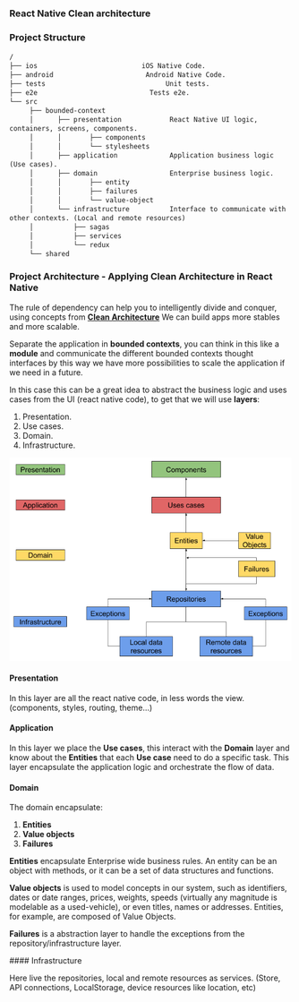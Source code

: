 ### React Native Clean architecture

### Project Structure

```
/
├── ios						     iOS Native Code. 
├── android				          Android Native Code.
├── tests				               Unit tests.
├── e2e				               Tests e2e.
└── src
     ├── bounded-context                
     │      ├── presentation            React Native UI logic, containers, screens, components.
     │      │       ├── components      
     │      │       └── stylesheets     
     │      ├── application             Application business logic (Use cases).
     │      ├── domain                  Enterprise business logic.
     │      │       ├── entity          
     │      │       ├── failures        
     │      │       └── value-object    
     │      └── infrastructure          Interface to communicate with other contexts. (Local and remote resources)
     │          ├── sagas
     │          ├── services
     │          └── redux
     └── shared                         
```

### Project Architecture - Applying Clean Architecture in React Native

The rule of dependency can help you to intelligently divide and conquer, using concepts from [**Clean Architecture**](https://blog.cleancoder.com/uncle-bob/2012/08/13/the-clean-architecture.html) We can build apps more stables and more scalable.

Separate the application in **bounded contexts**, you can think in this like a **module** and communicate the different bounded contexts thought interfaces by this way we have more possibilities to scale the application if we need in a future.

In this case this can be a great idea to abstract the business logic and uses cases from the UI (react native code), to get that we will use **layers**:

1. Presentation.
2. Use cases.
3. Domain.
4. Infrastructure.

![architecture](./doc/architecture.png)

#### Presentation

In this layer are all the react native code, in less words the view. (components, styles, routing, theme...)

#### Application

In this layer we place the **Use cases**, this interact with the **Domain** layer and know about the **Entities** that each **Use case** need to do a specific task. This layer encapsulate the application logic and orchestrate the flow of data.

#### Domain

The domain encapsulate:

1. **Entities**
2. **Value objects**
3. **Failures**

**Entities** encapsulate Enterprise wide business rules. An entity can be an object with methods, or it can be a set of data structures and functions.

**Value objects** is used to model concepts in our system, such as identifiers, dates or date ranges, prices, weights, speeds (virtually any magnitude is modelable as a used-vehicle), or even titles, names or addresses. Entities, for example, are composed of Value Objects.

**Failures** is a abstraction layer to handle the exceptions from the repository/infrastructure layer.

#### Infrastructure

Here live the repositories, local and remote resources as services. (Store, API connections, LocalStorage, device resources like location, etc)


